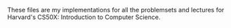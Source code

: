 These files are my implementations for all the problemsets and lectures for Harvard's CS50X: Introduction to Computer Science.
